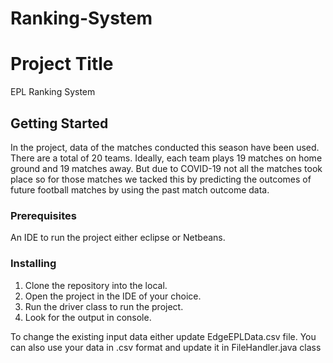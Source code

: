 # Ranking-System
# Project Title

EPL Ranking System

## Getting Started

In the project, data of the matches conducted this season have been used. There are a total of 20 teams. Ideally, each team plays 19 matches on home ground and 19 matches away. But due to COVID-19 not all the matches took place so for those matches we tacked this by predicting the outcomes of future football matches by using the past match outcome data.

### Prerequisites

An IDE to run the project either eclipse or Netbeans.


### Installing

1. Clone the repository into the local.
2. Open the project in the IDE of your choice.
3. Run the driver class to run the project.
4. Look for the output in console.

To change the existing input data either update EdgeEPLData.csv file. 
You can also use your data in .csv format and update it in FileHandler.java class


